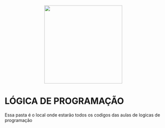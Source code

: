 <h4 align="center">
<img src="https://media0.giphy.com/media/bGgsc5mWoryfgKBx1u/giphy.gif?cid=6c09b952hvft3n64bn1m6ftnwk2ftd1008ov2dbnvv2lzjwo&ep=v1_gifs_search&rid=giphy.gif&ct=g" width="250">
</h4>

#                            LÓGICA DE PROGRAMAÇÃO

Essa pasta é o local onde estarão todos os codigos das aulas de logicas de programação 
    
